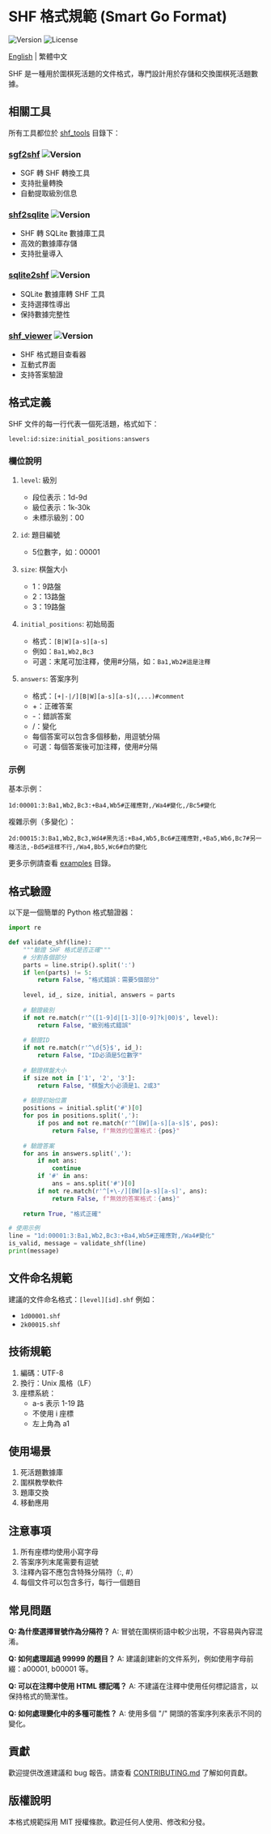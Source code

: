 # SHF 格式規範 (Smart Go Format)

![Version](https://img.shields.io/badge/version-1.0.0-blue.svg)
![License](https://img.shields.io/badge/license-MIT-green.svg)

[English](README_EN.md) | 繁體中文

SHF 是一種用於圍棋死活題的文件格式，專門設計用於存儲和交換圍棋死活題數據。

## 相關工具

所有工具都位於 [shf_tools](shf_tools/) 目錄下：

### [sgf2shf](shf_tools/sgf2shf/) ![Version](https://img.shields.io/badge/version-0.9.0-orange.svg)
- SGF 轉 SHF 轉換工具
- 支持批量轉換
- 自動提取級別信息

### [shf2sqlite](shf_tools/shf2sqlite/) ![Version](https://img.shields.io/badge/version-0.9.0-orange.svg)
- SHF 轉 SQLite 數據庫工具
- 高效的數據庫存儲
- 支持批量導入

### [sqlite2shf](shf_tools/sqlite2shf/) ![Version](https://img.shields.io/badge/version-0.9.0-orange.svg)
- SQLite 數據庫轉 SHF 工具
- 支持選擇性導出
- 保持數據完整性

### [shf_viewer](shf_tools/shf_viewer/) ![Version](https://img.shields.io/badge/version-0.9.0-orange.svg)
- SHF 格式題目查看器
- 互動式界面
- 支持答案驗證

## 格式定義

SHF 文件的每一行代表一個死活題，格式如下：

```
level:id:size:initial_positions:answers
```

### 欄位說明

1. `level`: 級別
   - 段位表示：1d-9d
   - 級位表示：1k-30k
   - 未標示級別：00

2. `id`: 題目編號
   - 5位數字，如：00001

3. `size`: 棋盤大小
   - 1：9路盤
   - 2：13路盤
   - 3：19路盤

4. `initial_positions`: 初始局面
   - 格式：`[B|W][a-s][a-s]`
   - 例如：`Ba1,Wb2,Bc3`
   - 可選：末尾可加注釋，使用#分隔，如：`Ba1,Wb2#這是注釋`

5. `answers`: 答案序列
   - 格式：`[+|-|/][B|W][a-s][a-s](,...)#comment`
   - +：正確答案
   - -：錯誤答案
   - /：變化
   - 每個答案可以包含多個移動，用逗號分隔
   - 可選：每個答案後可加注釋，使用#分隔

### 示例

基本示例：
```
1d:00001:3:Ba1,Wb2,Bc3:+Ba4,Wb5#正確應對,/Wa4#變化,/Bc5#變化
```

複雜示例（多變化）：
```
2d:00015:3:Ba1,Wb2,Bc3,Wd4#黑先活:+Ba4,Wb5,Bc6#正確應對,+Ba5,Wb6,Bc7#另一種活法,-Bd5#這樣不行,/Wa4,Bb5,Wc6#白的變化
```

更多示例請查看 [examples](examples/) 目錄。

## 格式驗證

以下是一個簡單的 Python 格式驗證器：

```python
import re

def validate_shf(line):
    """驗證 SHF 格式是否正確"""
    # 分割各個部分
    parts = line.strip().split(':')
    if len(parts) != 5:
        return False, "格式錯誤：需要5個部分"
        
    level, id_, size, initial, answers = parts
    
    # 驗證級別
    if not re.match(r'^([1-9]d|[1-3][0-9]?k|00)$', level):
        return False, "級別格式錯誤"
        
    # 驗證ID
    if not re.match(r'^\d{5}$', id_):
        return False, "ID必須是5位數字"
        
    # 驗證棋盤大小
    if size not in ['1', '2', '3']:
        return False, "棋盤大小必須是1、2或3"
        
    # 驗證初始位置
    positions = initial.split('#')[0]
    for pos in positions.split(','):
        if pos and not re.match(r'^[BW][a-s][a-s]$', pos):
            return False, f"無效的位置格式：{pos}"
            
    # 驗證答案
    for ans in answers.split(','):
        if not ans:
            continue
        if '#' in ans:
            ans = ans.split('#')[0]
        if not re.match(r'^[+\-/][BW][a-s][a-s]', ans):
            return False, f"無效的答案格式：{ans}"
            
    return True, "格式正確"

# 使用示例
line = "1d:00001:3:Ba1,Wb2,Bc3:+Ba4,Wb5#正確應對,/Wa4#變化"
is_valid, message = validate_shf(line)
print(message)
```

## 文件命名規範

建議的文件命名格式：`[level][id].shf`
例如：
- `1d00001.shf`
- `2k00015.shf`

## 技術規範

1. 編碼：UTF-8
2. 換行：Unix 風格（LF）
3. 座標系統：
   - a-s 表示 1-19 路
   - 不使用 i 座標
   - 左上角為 a1

## 使用場景

1. 死活題數據庫
2. 圍棋教學軟件
3. 題庫交換
4. 移動應用

## 注意事項

1. 所有座標均使用小寫字母
2. 答案序列末尾需要有逗號
3. 注釋內容不應包含特殊分隔符（:, #）
4. 每個文件可以包含多行，每行一個題目

## 常見問題

**Q: 為什麼選擇冒號作為分隔符？**
A: 冒號在圍棋術語中較少出現，不容易與內容混淆。

**Q: 如何處理超過 99999 的題目？**
A: 建議創建新的文件系列，例如使用字母前綴：a00001, b00001 等。

**Q: 可以在注釋中使用 HTML 標記嗎？**
A: 不建議在注釋中使用任何標記語言，以保持格式的簡潔性。

**Q: 如何處理變化中的多種可能性？**
A: 使用多個 "/" 開頭的答案序列來表示不同的變化。

## 貢獻

歡迎提供改進建議和 bug 報告。請查看 [CONTRIBUTING.md](CONTRIBUTING.md) 了解如何貢獻。

## 版權說明

本格式規範採用 MIT 授權條款。歡迎任何人使用、修改和分發。
